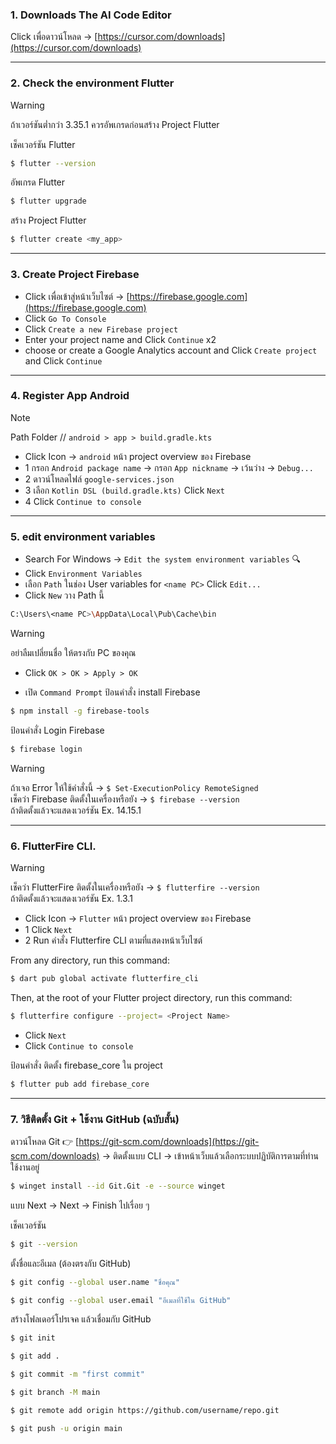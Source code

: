 ### 1. Downloads The AI Code Editor

 Click เพื่อดาวน์โหลด -> [https://cursor.com/downloads](https://cursor.com/downloads)

---

### 2. Check the environment Flutter

> [!WARNING]
> ถ้าเวอร์ชันต่ำกว่า 3.35.1 ควรอัพเกรดก่อนสร้าง Project Flutter

เช็คเวอร์ชัน Flutter 
```bash
$ flutter --version
```
อัพเกรด Flutter
```bash
$ flutter upgrade
```
สร้าง Project Flutter
```bash
$ flutter create <my_app>
```

---

### 3. Create Project Firebase

- Click เพื่อเข้าสู่หน้าเว็บไซต์ -> [https://firebase.google.com](https://firebase.google.com)
- Click ```Go To Console```
- Click ```Create a new Firebase project```
- Enter your project name and Click ```Continue``` x2
- choose or create a Google Analytics account and Click ```Create project``` and Click ```Continue```
---
### 4. Register App Android
> [!NOTE]
> Path Folder // ```android > app > build.gradle.kts```

- Click Icon -> ```android``` หน้า project overview ของ Firebase
- 1 กรอก ```Android package name``` ->  กรอก ```App nickname``` -> เว้นว่าง -> ```Debug...```
- 2 ดาวน์โหลดไฟล์ ```google-services.json```
- 3 เลือก ```Kotlin DSL (build.gradle.kts)``` Click ```Next```
- 4 Click ```Continue to console```
---
### 5. edit environment variables

- Search For Windows -> ```Edit the system environment variables``` 🔍
- Click ```Environment Variables```
- เลือก ```Path``` ในช่อง User variables for ```<name PC>``` Click ```Edit...```
- Click ```New``` วาง Path นี้
```bash
C:\Users\<name PC>\AppData\Local\Pub\Cache\bin
```
> [!WARNING]
> อย่าลืมเปลี่ยนชื่อ <name PC > ให้ตรงกับ PC ของคุณ
- Click ```OK > OK > Apply > OK```

- เปิด ```Command Prompt```
ป้อนคำสั่ง install Firebase
```bash
$ npm install -g firebase-tools
```
ป้อนคำสั่ง Login Firebase
```bash
$ firebase login
```
> [!WARNING]
> ถ้าเจอ Error ให้ใช้คำสั่งนี้ -> ```$ Set-ExecutionPolicy RemoteSigned```<br>
> เช็คว่า Firebase ติดตั้งในเครื่องหรือยัง -> ```$ firebase --version``` <br>
> ถ้าติดตั้งแล้วจะแสดงเวอร์ชัน Ex. 14.15.1

---

### 6. FlutterFire CLI.

> [!WARNING]
> เช็คว่า FlutterFire ติดตั้งในเครื่องหรือยัง -> ```$ flutterfire --version``` <br>
> ถ้าติดตั้งแล้วจะแสดงเวอร์ชัน Ex. 1.3.1

-  Click Icon -> ```Flutter``` หน้า project overview ของ Firebase
-  1 Click ```Next```
-  2 Run คำสั่ง Flutterfire CLI ตามที่แสดงหน้าเว็บไซต์
  
From any directory, run this command:
```bash
$ dart pub global activate flutterfire_cli
```
Then, at the root of your Flutter project directory, run this command:
```bash
$ flutterfire configure --project= <Project Name>
```
- Click ```Next```
- Click ```Continue to console```

ป้อนคำสั่ง ติดตั้ง firebase_core ใน project
```bash
$ flutter pub add firebase_core
```
---
### 7. วิธีติดตั้ง Git + ใช้งาน GitHub (ฉบับสั้น)

ดาวน์โหลด Git 👉 [https://git-scm.com/downloads](https://git-scm.com/downloads)
 → ติดตั้งแบบ CLI -> เข้าหน้าเว็บแล้วเลือกระบบปฏิบัติการตามที่ท่านใช้งานอยู่
 ```bash
$ winget install --id Git.Git -e --source winget
```
แบบ Next → Next → Finish ไปเรื่อย ๆ

เช็คเวอร์ชัน

 ```bash
$ git --version
```

ตั้งชื่อและอีเมล (ต้องตรงกับ GitHub)
 ```bash
$ git config --global user.name "ชื่อคุณ"
```
 ```bash
$ git config --global user.email "อีเมลที่ใช้ใน GitHub"
```

สร้างโฟลเดอร์โปรเจค แล้วเชื่อมกับ GitHub

 ```bash
$ git init
```
 ```bash
$ git add .
```
 ```bash
$ git commit -m "first commit"
```
 ```bash
$ git branch -M main
```
 ```bash
$ git remote add origin https://github.com/username/repo.git
```
 ```bash
$ git push -u origin main
```
